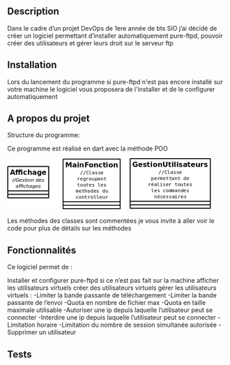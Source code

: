## Description

Dans le cadre d’un projet DevOps de 1ere année de bts SIO j’ai décidé de créer un logiciel permettant d’installer automatiquement pure-ftpd, pouvoir créer des utilisateurs et gérer leurs droit sur le serveur ftp

## Installation

Lors du lancement du programme si pure-ftpd n'est pas encore installé sur votre machine le logiciel vous proposera de l'installer et de le configurer automatiquement

## A propos du projet

Structure du programme:

Ce programme est réalisé en dart avec la méthode POO  

![POO](diagramme_pure-ftpd.png)
  
Les méthodes des classes sont commentées je vous invite à aller voir le code pour plus de détails sur les méthodes
  
## Fonctionnalités

Ce logiciel permet de :

Installer et configurer pure-ftpd si ce n’est pas fait sur la machine
afficher les utilisateurs virtuels
créer des utilisateurs virtuels
gérer les utilisateurs virtuels :
-Limiter la bande passante de téléchargement
-Limiter la bande passante de l’envoi
-Quota en nombre de fichier max
-Quota en taille maximale utilisable
-Autoriser une ip depuis laquelle l’utilisateur peut se connecter 
-Interdire une ip depuis laquelle l’utilisateur peut se connecter
-Limitation horaire 
-Limitation du nombre de session simultanée autorisée
-Supprimer un utilisateur  
  

## Tests
